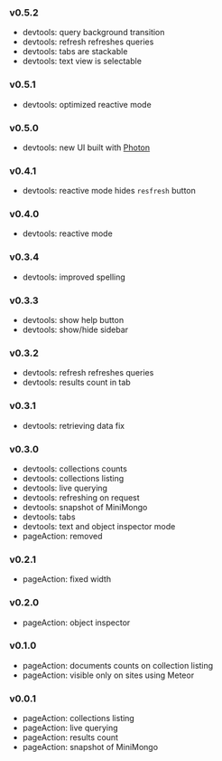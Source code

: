### v0.5.2
- devtools: query background transition
- devtools: refresh refreshes queries
- devtools: tabs are stackable
- devtools: text view is selectable

### v0.5.1
- devtools: optimized reactive mode

### v0.5.0
- devtools: new UI built with [Photon](http://photonkit.com/)

### v0.4.1
- devtools: reactive mode hides `resfresh` button

### v0.4.0
- devtools: reactive mode

### v0.3.4
- devtools: improved spelling

### v0.3.3
- devtools: show help button
- devtools: show/hide sidebar

### v0.3.2
- devtools: refresh refreshes queries
- devtools: results count in tab

### v0.3.1
- devtools: retrieving data fix

### v0.3.0
- devtools: collections counts
- devtools: collections listing
- devtools: live querying
- devtools: refreshing on request
- devtools: snapshot of MiniMongo
- devtools: tabs
- devtools: text and object inspector mode
- pageAction: removed

### v0.2.1
- pageAction: fixed width

### v0.2.0
- pageAction: object inspector

### v0.1.0
- pageAction: documents counts on collection listing
- pageAction: visible only on sites using Meteor

### v0.0.1
- pageAction: collections listing
- pageAction: live querying
- pageAction: results count
- pageAction: snapshot of MiniMongo
